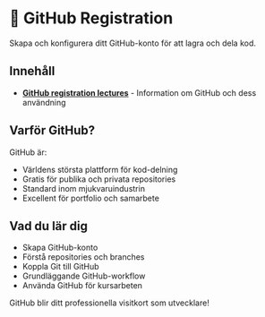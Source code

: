 # 🐙 GitHub Registration

Skapa och konfigurera ditt GitHub-konto för att lagra och dela kod.

## Innehåll

- **[GitHub registration lectures](lecture/)** - Information om GitHub och dess användning

## Varför GitHub?

GitHub är:
- Världens största plattform för kod-delning
- Gratis för publika och privata repositories
- Standard inom mjukvaruindustrin
- Excellent för portfolio och samarbete

## Vad du lär dig

- Skapa GitHub-konto
- Förstå repositories och branches
- Koppla Git till GitHub
- Grundläggande GitHub-workflow
- Använda GitHub för kursarbeten

GitHub blir ditt professionella visitkort som utvecklare!